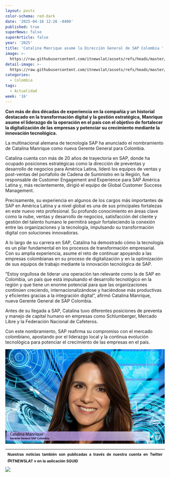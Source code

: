 ```yaml
---
layout: posts
color-schema: red-dark
date: '2025-04-18 12:26 -0400'
published: true
superNews: false
superArticle: false
year: '2025'
title: 'Catalina Manrique asume la Dirección General de SAP Colombia '
image: >-
  https://raw.githubusercontent.com/itnewslat/assets/refs/heads/master/img/540x320/Catalina-Manrique-p.jpg
detail-image: >-
  https://raw.githubusercontent.com/itnewslat/assets/refs/heads/master/img/1024x680/Catalina-Manrique-g.jpg
categories:
  - Colombia
tags:
  - Actualidad
week: '16'
---
```

**Con más de dos décadas de experiencia en la compañía y un historial destacado en la transformación digital y la gestión estratégica, Manrique asume el liderazgo de la operación en el país con el objetivo de fortalecer la digitalización de las empresas y potenciar su crecimiento mediante la innovación tecnológica.** 

La multinacional alemana de tecnología SAP ha anunciado el nombramiento de Catalina Manrique como nueva Gerente General para Colombia.

Catalina cuenta con más de 20 años de trayectoria en SAP, donde ha ocupado posiciones estratégicas como la dirección de preventas y desarrollo de negocios para América Latina, lideró los equipos de ventas y post-ventas del portafolio de Cadena de Suministro en la Región, fue responsable de Customer Engagement and Experience para SAP América Latina y, más recientemente, dirigió el equipo de Global Customer Success Management.

Precisamente, su experiencia en algunos de los cargos más importantes de SAP en América Latina y a nivel global es una de sus principales fortalezas en este nuevo reto profesional. Su profundo conocimiento en áreas clave como la nube, ventas y desarrollo de negocios, satisfacción del cliente y gestión del talento humano le permitirá seguir fortaleciendo la conexión entre las organizaciones y la tecnología, impulsando su transformación digital con soluciones innovadoras.

A lo largo de su carrera en SAP, Catalina ha demostrado cómo la tecnología es un pilar fundamental en los procesos de transformación empresarial. Con su amplia experiencia, asume el reto de continuar apoyando a las empresas colombianas en su proceso de digitalización y en la optimización de sus equipos de trabajo mediante la innovación tecnológica de SAP.

“Estoy orgullosa de liderar una operación tan relevante como la de SAP en Colombia, un país que está impulsando el desarrollo tecnológico en la región y que tiene un enorme potencial para que las organizaciones continúen creciendo, internacionalizándose y haciéndose más productivas y eficientes gracias a la integración digital”, afirmó Catalina Manrique, nueva Gerente General de SAP Colombia.

Antes de su llegada a SAP, Catalina tuvo diferentes posiciones de preventa y manejo de capital humano en empresas como Schlumberger, Mercado Libre y la Federación Nacional de Cafeteros.

Con este nombramiento, SAP reafirma su compromiso con el mercado colombiano, apostando por el liderazgo local y la continua evolución tecnológica para potenciar el crecimiento de las empresas en el país.

![](https://raw.githubusercontent.com/itnewslat/assets/refs/heads/master/img/540x320/Catalina-Manrique-p.jpg)

<table style="height: 42px;" width="569">
<tbody>
<tr>
<td style="text-align: justify;"><sub><strong>Nuestras noticias también son publicadas a través de nuestra cuenta en Twitter <a href="https://twitter.com/itnewslat?lang=es">@ITNEWSLAT</a> y en la aplicación <a href="https://squidapp.co/en/">SQUID</a></strong></sub></td>
</tr>
</tbody>
</table>

<img src="https://tracker.metricool.com/c3po.jpg?hash=56f88a41e39ab42c063cc51676587a04"/>
